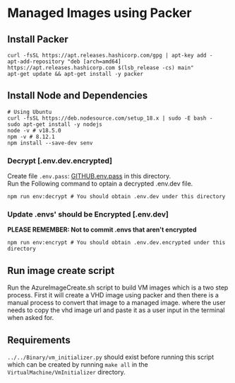 # Managed Images using Packer

## Install Packer
```
curl -fsSL https://apt.releases.hashicorp.com/gpg | apt-key add -
apt-add-repository "deb [arch=amd64] https://apt.releases.hashicorp.com $(lsb_release -cs) main"
apt-get update && apt-get install -y packer
```
## Install Node and Dependencies
```
# Using Ubuntu
curl -fsSL https://deb.nodesource.com/setup_18.x | sudo -E bash -
sudo apt-get install -y nodejs
node -v # v18.5.0
npm -v # 8.12.1
npm install --save-dev senv
```
### Decrypt [.env.dev.encrypted]
Create file `.env.pass`: [GITHUB.env.pass](https://start.1password.com/open/i?a=VDKXP5MBWJAW3F3YRPJNHPGKLM&v=gy4saia7pduzqbp7qhij776a4u&i=kmdczi5wvgpty6kqodhjdjyydy&h=secureailabs.1password.com)  in this directory. \
Run the Following command to optain a decrypted .env.dev file.
```
npm run env:decrypt # You should obtain .env.dev under this directory
```
### Update .envs' should be Encrypted [.env.dev]
**PLEASE REMEMBER: Not to commit .envs that aren't encrypted**
```
npm run env:encrypt # You should obtain .env.dev.encrypted under this directory
```
## Run image create script
Run the AzureImageCreate.sh script to build VM images which is a two step process.
First it will create a VHD image using packer and then there is a manual process to convert that image to a managed image.
where the user needs to copy the vhd image url and paste it as a user input in the terminal when asked for.

## Requirements
`../../Binary/vm_initializer.py` should exist before running this script which can be created by running `make all` in the `VirtualMachine/VmInitializer` directory.
